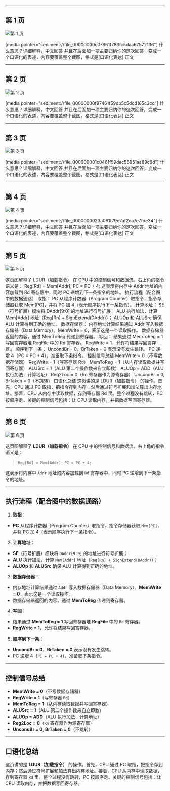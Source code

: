 

---

## 第 1 页

![第 1 页](Slides088_SingleCycleControl_assets/page-001.png)

[media pointer="sediment://file_00000000c07861f783fc5daa67572136"]
什么意思？详细解释，中文回答 并且在后面加一项主要归纳你的这次回答，变成一个口语化的表述，内容要覆盖整个截图，格式是[口语化表达] 正文


---

## 第 2 页

![第 2 页](Slides088_SingleCycleControl_assets/page-002.png)

[media pointer="sediment://file_00000000f87461f59db5c5dcd165c3cd"]
什么意思？详细解释，中文回答 并且在后面加一项主要归纳你的这次回答，变成一个口语化的表述，内容要覆盖整个截图，格式是[口语化表达] 正文


---

## 第 3 页

![第 3 页](Slides088_SingleCycleControl_assets/page-003.png)

[media pointer="sediment://file_000000001c0461f59dac56951aa89c6d"]
什么意思？详细解释，中文回答 并且在后面加一项主要归纳你的这次回答，变成一个口语化的表述，内容要覆盖整个截图，格式是[口语化表达] 正文


---

## 第 4 页

![第 4 页](Slides088_SingleCycleControl_assets/page-004.png)

[media pointer="sediment://file_0000000023a061f79e7af2ca7e7fde34"]
什么意思？详细解释，中文回答 并且在后面加一项主要归纳你的这次回答，变成一个口语化的表述，内容要覆盖整个截图，格式是[口语化表达] 正文


---

## 第 5 页

![第 5 页](Slides088_SingleCycleControl_assets/page-005.png)

这页图解释了 LDUR（加载指令） 在 CPU 中的控制信号和数据流。右上角的指令语义是：
Reg[Rd] = Mem[Addr];
PC = PC + 4;
这表示将内存中 Addr 地址的内容加载到 Rd 寄存器中，同时 PC 递增到下一条指令的地址。
执行流程（配合图中的数据通路）
取指：
PC 从程序计数器（Program Counter）取指令，指令存储器获取 Mem[PC]，并将 PC 加 4（表示顺序执行下一条指令）。
计算地址：
SE（符号扩展）模块将 DAddr[9:0] 的地址进行符号扩展；
ALU 执行加法，计算 Mem[Addr] 地址（Reg[Rn] + SignExtend(DAddr)）；
ALUOp 和 ALUSrc 确保 ALU 计算得到正确的地址。
数据存储器：
内存地址计算结果通过 Addr 写入数据存储器（Data Memory）。MemWrite = 0，表示这是一个读取操作。
数据存储器返回的内容，通过 MemToReg 传递到寄存器。
写回：
结果通过 MemToReg = 1 写回寄存器堆 RegFile 中的 Rd 寄存器。
RegWrite = 1，允许将结果写回寄存器。
顺序到下一条：
UncondBr = 0，BrTaken = 0 表示没有发生跳转。
PC 递增 4（PC = PC + 4），准备取下条指令。
控制信号总结
MemWrite = 0（不写数据存储器）
RegWrite = 1（写寄存器 Rd）
MemToReg = 1（从内存读取数据并写回寄存器）
ALUSrc = 1（ALU 第二个操作数来自立即数）
ALUOp = ADD（ALU 执行加法，计算地址）
Reg2Loc = 0（Rn 寄存器作为源寄存器）
UncondBr = 0, BrTaken = 0（不跳转）
口语化总结
这页讲的是 LDUR（加载指令） 的操作。首先，CPU 通过 PC 取指，把指令存到内存；然后通过符号扩展和加法算出内存地址。接着，CPU 从内存中读取数据，存到寄存器 Rd 里。整个过程没有跳转，PC 按顺序走。关键的控制信号包括：让 CPU 读取内存，并把数据写回寄存器。


---

## 第 6 页

![第 6 页](Slides088_SingleCycleControl_assets/page-006.png)

这页图解释了 **LDUR（加载指令）** 在 CPU 中的控制信号和数据流。右上角的指令语义是：

> `Reg[Rd] = Mem[Addr];`
> `PC = PC + 4;`

这表示将内存中 `Addr` 地址的内容加载到 `Rd` 寄存器中，同时 PC 递增到下一条指令的地址。

---

## 执行流程（配合图中的数据通路）

1. **取指**：

* **PC** 从程序计数器（Program Counter）取指令，指令存储器获取 `Mem[PC]`，并将 PC 加 4（表示顺序执行下一条指令）。

2. **计算地址**：

* **SE**（符号扩展）模块将 `DAddr[9:0]` 的地址进行符号扩展；
* **ALU** 执行加法，计算 `Mem[Addr]` 地址（`Reg[Rn] + SignExtend(DAddr)`）；
* **ALUOp** 和 **ALUSrc** 确保 ALU 计算得到正确的地址。

3. **数据存储器**：

* 内存地址计算结果通过 `Addr` 写入数据存储器（Data Memory）。**MemWrite = 0**，表示这是一个读取操作。
* 数据存储器返回的内容，通过 **MemToReg** 传递到寄存器。

4. **写回**：

* 结果通过 **MemToReg = 1** 写回寄存器堆 **RegFile** 中的 `Rd` 寄存器。
* **RegWrite = 1**，允许将结果写回寄存器。

5. **顺序到下一条**：

* **UncondBr = 0**，**BrTaken = 0** 表示没有发生跳转。
* PC 递增 4（`PC = PC + 4`），准备取下条指令。

---

## 控制信号总结

* **MemWrite = 0**（不写数据存储器）
* **RegWrite = 1**（写寄存器 `Rd`）
* **MemToReg = 1**（从内存读取数据并写回寄存器）
* **ALUSrc = 1**（ALU 第二个操作数来自立即数）
* **ALUOp = ADD**（ALU 执行加法，计算地址）
* **Reg2Loc = 0**（`Rn` 寄存器作为源寄存器）
* **UncondBr = 0**, **BrTaken = 0**（不跳转）

---

## 口语化总结

这页讲的是 **LDUR（加载指令）** 的操作。首先，CPU 通过 PC 取指，把指令存到内存；然后通过符号扩展和加法算出内存地址。接着，CPU 从内存中读取数据，存到寄存器 `Rd` 里。整个过程没有跳转，PC 按顺序走。关键的控制信号包括：让 CPU 读取内存，并把数据写回寄存器。
